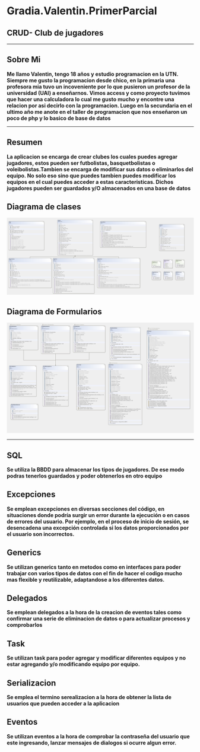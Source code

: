 # Gradia.Valentin.PrimerParcial

## CRUD- Club de jugadores
___
## Sobre Mi
**Me llamo Valentin, tengo 18 años y estudio programacion en la UTN. Siempre me gusto la programacion desde chico, en la 
primaria una profesora mia tuvo un incoveniente por lo que pusieron un profesor de la universidad (UAI) a enseñarnos. Vimos access y como proyecto tuvimos 
que hacer una calculadora lo cual me gusto mucho y encontre una relacion por asi decirlo con la programacion. Luego en la secundaria en el ultimo año me anote en
el taller de programacion que nos enseñaron un poco de php y lo basico de base de datos**
___
## Resumen
**La aplicacion se encarga de crear clubes los cuales puedes agregar jugadores, estos pueden ser futbolistas, basquetbolistas o voleibolistas.Tambien se encarga de  modificar sus datos o eliminarlos del equipo. 
No solo eso sino que puedes tambien puedes modificar los equipos en el cual  puedes acceder a estas caracteristicas. Dichos jugadores pueden ser guardados y/O almacenados en una base de datos**

## Diagrama de clases
![Alt text](DiagramaDeClases.png.png)

## Diagrama de Formularios
![Alt text](DiagramaDeFormularios.png)
___

## SQL
**Se utiliza la BBDD para almacenar los tipos de jugadores. De ese modo podras tenerlos guardados y poder obtenerlos en otro equipo**

## Excepciones
**Se emplean excepciones en diversas secciones del código, en situaciones donde podría surgir un error durante la ejecución o en casos de errores del usuario. 
Por ejemplo, en el proceso de inicio de sesión, se desencadena una excepción controlada si los datos proporcionados por el usuario son incorrectos.**

## Generics
**Se utilizan generics tanto en metodos como en interfaces para poder trabajar con varios tipos de datos con el fin de hacer el codigo mucho mas flexible y
reutilizable, adaptandose a los diferentes datos.**

## Delegados
**Se emplean delegados a la hora de la creacion de eventos tales como confirmar una serie de eliminacion de datos o para actualizar procesos y comprobarlos**

## Task
**Se utilizan task para poder agregar y modificar diferentes equipos y no estar agregando y/o modificando equipo por equipo.**

## Serializacion
**Se emplea el termino serealizacion a la hora de obtener la lista de usuarios que pueden acceder a la aplicacion**

## Eventos
**Se utilizan eventos a la hora de comprobar la contraseña del usuario que este ingresando, lanzar mensajes de dialogos si ocurre algun error.**





